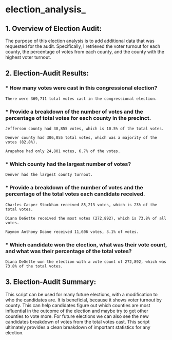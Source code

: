# election_analysis_
## 1. Overview of Election Audit:
The purpose of this election analysis is to add additional data that was requested for the audit. Specifically, I retrieved the voter turnout for each county, the percentage of votes from each county, and the county with the highest voter turnout. 

## 2. Election-Audit Results:
### * How many votes were cast in this congressional election?

    There were 369,711 total votes cast in the congressional election.
    
### * Provide a breakdown of the number of votes and the percentage of total votes for each county in the precinct.

    Jefferson county had 38,855 votes, which is 10.5% of the total votes. 
  
    Denver county had 306,055 total votes, which was a majority of the votes (82.8%). 
  
    Arapahoe had only 24,801 votes, 6.7% of the votes. 
    
### * Which county had the largest number of votes?

    Denver had the largest county turnout. 

### * Provide a breakdown of the number of votes and the percentage of the total votes each candidate received.

    Charles Casper Stockham received 85,213 votes, which is 23% of the total votes. 
  
    Diana DeGette received the most votes (272,892), which is 73.8% of all votes. 
  
    Raymon Anthony Doane received 11,606 votes, 3.1% of votes.
    
### * Which candidate won the election, what was their vote count, and what was their percentage of the total votes?

    Diana DeGette won the election with a vote count of 272,892, which was 73.8% of the total votes. 

## 3. Election-Audit Summary: 
This script can be used for many future elections, with a modification to who the candidates are. It is beneficial, because it shows voter turnout by county. This can help candidates figure out which counties are most influential in the outcome of the election and maybe try to get other counties to vote more. For future elections we can also see the new candidates breakdown of votes from the total votes cast. This script ultimately provides a clean breakdown of important statistics for any election. 
